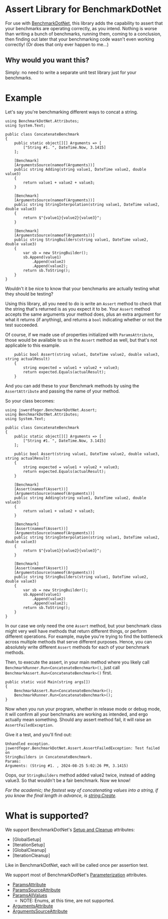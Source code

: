 # Assert Library for BenchmarkDotNet

For use with [BenchmarkDotNet](https://github.com/dotnet/BenchmarkDotNet), this library adds the
capability to assert that your benchmarks are operating correctly, as you intend. Nothing is worse
than writing a bunch of benchmarks, running them, coming to a conclusion, then finding out later
that your benchmarking code wasn't even working correctly! (Or does that only ever happen to me...)

## Why would you want this?

Simply: no need to write a separate unit test library just for your benchmarks.

# Example

Let's say you're benchmarking different ways to concat a string.

```
using BenchmarkDotNet.Attributes;
using System.Text;

public class ConcatenateBenchmark
{
	public static object[][] Arguments => [
		["String #1. ", DateTime.Now, 3.1415]
	];

	[Benchmark]
	[ArgumentsSource(nameof(Arguments))]
	public string Adding(string value1, DateTime value2, double value3)
	{
		return value1 + value2 + value3;
	}

	[Benchmark]
	[ArgumentsSource(nameof(Arguments))]
	public string StringInterpolation(string value1, DateTime value2, double value3)
	{
		return $"{value1}{value2}{value3}";
	}

	[Benchmark]
	[ArgumentsSource(nameof(Arguments))]
	public string StringBuilders(string value1, DateTime value2, double value3)
	{
		var sb = new StringBuilder();
		sb.Append(value1)
			.Append(value2)
			.Append(value2);
		return sb.ToString();
	}
}
```

Wouldn't it be nice to know that your benchmarks are actually testing what they should be testing?

Using this library, all you need to do is write an `Assert` method to check that the string that's
returned is as you expect it to be. Your `Assert` method accepts the same arguments your method
does, plus an extra argument for what it returns (if anything), and returns a `bool` indicating
whether or not the test succeeded.

Of course, if we made use of properties initialized with `ParamsAttribute`, those would be
available to us in the `Assert` method as well, but that's not applicable to this example.
```
	public bool Assert(string value1, DateTime value2, double value3, string actualResult)
	{
		string expected = value1 + value2 + value3;
		return expected.Equals(actualResult);
	}
```

And you can add these to your Benchmark methods by using the `AssertAttribute` and passing the
name of your method.

So your class becomes:

```
using jswerdfeger.BenchmarkDotNet.Assert;
using BenchmarkDotNet.Attributes;
using System.Text;

public class ConcatenateBenchmark
{
	public static object[][] Arguments => [
		["String #1. ", DateTime.Now, 3.1415]
	];

	public bool Assert(string value1, DateTime value2, double value3, string actualResult)
	{
		string expected = value1 + value2 + value3;
		return expected.Equals(actualResult);
	}

	[Benchmark]
	[Assert(nameof(Assert))]
	[ArgumentsSource(nameof(Arguments))]
	public string Adding(string value1, DateTime value2, double value3)
	{
		return value1 + value2 + value3;
	}

	[Benchmark]
	[Assert(nameof(Assert))]
	[ArgumentsSource(nameof(Arguments))]
	public string StringInterpolation(string value1, DateTime value2, double value3)
	{
		return $"{value1}{value2}{value3}";
	}

	[Benchmark]
	[Assert(nameof(Assert))]
	[ArgumentsSource(nameof(Arguments))]
	public string StringBuilders(string value1, DateTime value2, double value3)
	{
		var sb = new StringBuilder();
		sb.Append(value1)
			.Append(value2)
			.Append(value2);
		return sb.ToString();
	}
}
```

In our case we only need the one `Assert` method, but your benchmark class might very well have
methods that return different things, or perform different operations. For example, maybe you're
trying to find the bottleneck across multiple methods that serve different purposes. Hence, you
can absolutely write different `Assert` methods for each of your benchmark methods.

Then, to execute the assert, in your main method where you likely call
`BenchmarkRunner.Run<ConcatenateBenchmark>()`, just call
`BenchmarkAssert.Run<ConcatenateBenchmark>()` first.

```
public static void Main(string args[])
{
	BenchmarkAssert.Run<ConcatenateBenchmark>();
	BenchmarkRunner.Run<ConcatenateBenchmark>();
}
```

Now when you run your program, whether in release mode or debug mode, it will confirm all your
benchmarks are working as intended, and ergo actually mean something. Should any assert method
fail, it will raise an `AssertFailedException`.

Give it a test, and you'll find out:
```
Unhandled exception. jswerdfeger.BenchmarkDotNet.Assert.AssertFailedException: Test failed on
StringBuilders in ConcatenateBenchmark.
Params: 
Arguments: (String #1. , 2024-08-25 5:02:26 PM, 3.1415)
```

Oops, our `StringBuilders` method added value2 twice, instead of adding value3. So that wouldn't
be a fair benchmark. Now we know!

_For the academic; the fastest way of concatenating values into a string, if you know the final
length in advance, is [string.Create](https://learn.microsoft.com/en-us/dotnet/api/system.string.create#system-string-create-1(system-int32-0-system-buffers-spanaction((system-char-0))))._

# What is supported?

We support BenchmarkDotNet's [Setup and Cleanup](https://benchmarkdotnet.org/articles/features/setup-and-cleanup.html)
attributes:
- [GlobalSetup]
- [IterationSetup]
- [GlobalCleanup]
- [IterationCleanup]

Like in BenchmarkDotNet, each will be called once per assertion test.

We support most of BenchmarkDotNet's [Parameterization](https://benchmarkdotnet.org/articles/features/parameterization.html)
attributes.
- [ParamsAttribute](https://benchmarkdotnet.org/articles/features/parameterization.html#sample-introparams)
- [ParamsSourceAttribute](https://benchmarkdotnet.org/articles/features/parameterization.html#sample-introparamssource)
- [ParamsAllValues](https://benchmarkdotnet.org/articles/features/parameterization.html#sample-introparamsallvalues)
  - NOTE: Enums, at this time, are not supported.
- [ArgumentsAttribute](https://benchmarkdotnet.org/articles/features/parameterization.html#sample-introarguments)
- [ArgumentsSourceAttribute](https://benchmarkdotnet.org/articles/features/parameterization.html#sample-introargumentssource)
